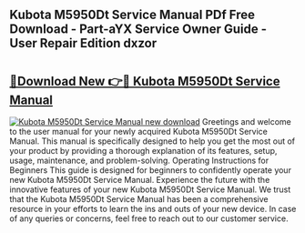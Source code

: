 ## Kubota M5950Dt Service Manual PDf Free Download - Part-aYX Service Owner Guide - User Repair Edition dxzor

# <h2><a href="http://bc95234.oget.top/?id=Kubota+M5950Dt+Service+Manual">🔗Download New 👉🔴 Kubota M5950Dt Service Manual</a></h2>

[![Kubota M5950Dt Service Manual new download](https://i.imgur.com/5g1atiW.png)](http://bc95234.oget.top/?id=Kubota+M5950Dt+Service+Manual)
Greetings and welcome to the user manual for your newly acquired Kubota M5950Dt Service Manual. This manual is specifically designed to help you get the most out of your product by providing a thorough explanation of its features, setup, usage, maintenance, and problem-solving. Operating Instructions for Beginners This guide is designed for beginners to confidently operate your new Kubota M5950Dt Service Manual. Experience the future with the innovative features of your new Kubota M5950Dt Service Manual. We trust that the Kubota M5950Dt Service Manual has been a comprehensive resource in your efforts to learn the ins and outs of your new device. In case of any queries or concerns, feel free to reach out to our customer service.

